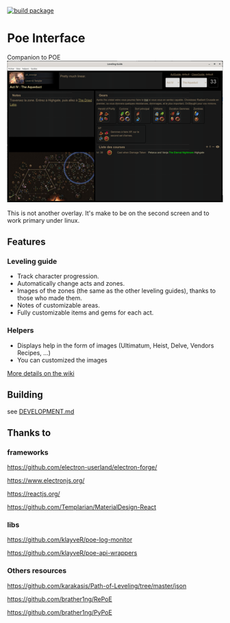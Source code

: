 [![build package](https://github.com/mmaura/poe-interface/actions/workflows/main.yml/badge.svg)](https://github.com/mmaura/poe-interface/actions/workflows/main.yml)
# Poe Interface
Companion to POE
![alt](https://raw.githubusercontent.com/mmaura/poe-interface/main/docs/screen_1.png)

This is not another overlay. It's make to be on the second screen and to work primary under linux.

## Features
### Leveling guide
* Track character progression.
* Automatically change acts and zones.
* Images of the zones (the same as the other leveling guides), thanks to those who made them.
* Notes of customizable areas.
* Fully customizable items and gems for each act.

### Helpers
* Displays help in the form of images (Ultimatum, Heist, Delve, Vendors Recipes, ...)
* You can customized the images

[More details on the wiki](https://github.com/mmaura/poe-interface/wiki)

## Building
see [DEVELOPMENT.md](DEVELOPMENT.md)

## Thanks to
### frameworks
https://github.com/electron-userland/electron-forge/

https://www.electronjs.org/

https://reactjs.org/

https://github.com/Templarian/MaterialDesign-React

### libs

https://github.com/klayveR/poe-log-monitor

https://github.com/klayveR/poe-api-wrappers

### Others resources
https://github.com/karakasis/Path-of-Leveling/tree/master/json

https://github.com/brather1ng/RePoE

https://github.com/brather1ng/PyPoE

